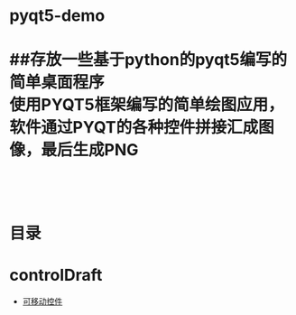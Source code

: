# pyqt5-demo
##存放一些基于python的pyqt5编写的简单桌面程序<br>
使用PYQT5框架编写的简单绘图应用，软件通过PYQT的各种控件拼接汇成图像，最后生成PNG<br>
<br>
<br>
===
目录<br>
===
controlDraft
===
* [可移动控件](https://github.com/ai-Lemon/pyqt5-demo/tree/main/controlDraft_Img)
